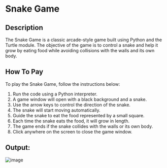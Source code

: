 # Snake Game
## Description
The Snake Game is a classic arcade-style game built using Python and the Turtle module. The objective of the game is to control a snake and help it grow by eating food while avoiding collisions with the walls and its own body.

## How To Pay
To play the Snake Game, follow the instructions below:

1. Run the code using a Python interpreter.
2. A game window will open with a black background and a snake.
3. Use the arrow keys to control the direction of the snake.
4. The snake will start moving automatically.
5. Guide the snake to eat the food represented by a small square.
6. Each time the snake eats the food, it will grow in length.
7. The game ends if the snake collides with the walls or its own body.
8. Click anywhere on the screen to close the game window.

## Output:
![image](https://github.com/sadafahmedd/python_projects/assets/90939272/30eb422f-42fd-4d68-a5b6-3ec94777a278)
